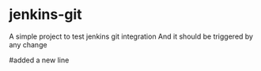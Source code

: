 # jenkins-git

A simple project to test jenkins git integration
And it should be triggered by any change

#added a new line
